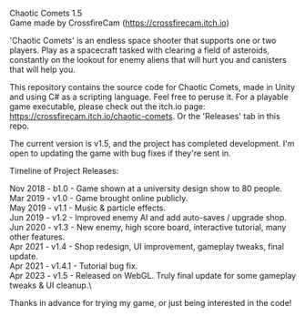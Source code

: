 Chaotic Comets 1.5\
Game made by CrossfireCam (https://crossfirecam.itch.io)

'Chaotic Comets' is an endless space shooter that supports one or two players. Play as a spacecraft tasked with clearing a field of asteroids, constantly on the lookout for enemy aliens that will hurt you and canisters that will help you.

This repository contains the source code for Chaotic Comets, made in Unity and using C# as a scripting language. Feel free to peruse it.
For a playable game executable, please check out the itch.io page: https://crossfirecam.itch.io/chaotic-comets. Or the 'Releases' tab in this repo.

The current version is v1.5, and the project has completed development. I'm open to updating the game with bug fixes if they're sent in.

Timeline of Project Releases:

Nov 2018 - b1.0 - Game shown at a university design show to 80 people.\
Mar 2019 - v1.0 - Game brought online publicly.\
May 2019 - v1.1 - Music & particle effects.\
Jun 2019 - v1.2 - Improved enemy AI and add auto-saves / upgrade shop.\
Jun 2020 - v1.3 - New enemy, high score board, interactive tutorial, many other features.\
Apr 2021 - v1.4 - Shop redesign, UI improvement, gameplay tweaks, final update.\
Apr 2021 - v1.4.1 - Tutorial bug fix.\
Apr 2023 - v1.5 - Released on WebGL. Truly final update for some gameplay tweaks & UI cleanup.\

Thanks in advance for trying my game, or just being interested in the code!
